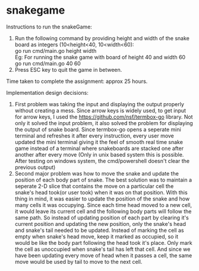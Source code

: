 # snakegame

Instructions to run the snakeGame:
1) Run the following command by providing height and width of the snake board as integers (10<height<40, 10<width<60):  
    go run cmd/main.go height width  
    Eg: For running the snake game with board of height 40 and width 60  
    go run cmd/main.go 40 60  
2) Press ESC key to quit the game in between.
    
    
Time taken to complete the assignment: approx 25 hours.

Implementation design decisions:
1) First problem was taking the input and displaying the output properly without creating a mess. Since arrow keys is widely used, to get input for arrow keys, I used the https://github.com/nsf/termbox-go library. Not only it solved the input problem, it also solved the problem for displaying the output of snake board. Since termbox-go opens a seperate mini terminal and refreshes it after every instruction, every user move updated the mini terminal giving it the feel of smooth real time snake game instead of a terminal where snakeboards are stacked one after another after every move (Only in unix based system this is possible. After testing on windows system, the cmd/powershell doesn't clear the previous output) 
2) Second major problem was how to move the snake and update the position of each body part of snake. The best solution was to maintain a seperate 2-D slice that contains the move on a particular cell the snake's head took(or user took) when it was on that position. With this thing in mind, it was easier to update the position of the snake and how many cells it was occupying. Since each time head moved to a new cell, it would leave its current cell and the following body parts will follow the same path. So instead of updating position of each part by clearing it's current position and updating the new position, only the snake's head and snake's tail needed to be updated. Instead of marking the cell as empty when snake's head move, keep it marked as occupied, so it would be like the body part following the head took it's place. Only mark the cell as unoccupied when snake's tail has left that cell. And since we have been updating every move of head when it passes a cell, the same move would be used by tail to move to the next cell.
